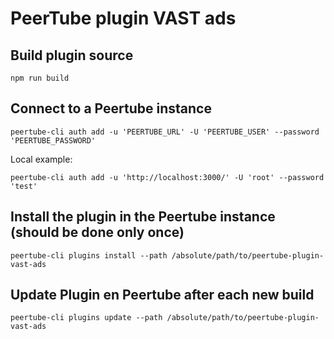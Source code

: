 # PeerTube plugin VAST ads

## Build plugin source
```npm run build```

## Connect to a Peertube instance
```peertube-cli auth add -u 'PEERTUBE_URL' -U 'PEERTUBE_USER' --password 'PEERTUBE_PASSWORD'```

Local example:

```peertube-cli auth add -u 'http://localhost:3000/' -U 'root' --password 'test'```

## Install the plugin in the Peertube instance (should be done only once)
```peertube-cli plugins install --path /absolute/path/to/peertube-plugin-vast-ads```


## Update Plugin en Peertube after each new build
```peertube-cli plugins update --path /absolute/path/to/peertube-plugin-vast-ads```
